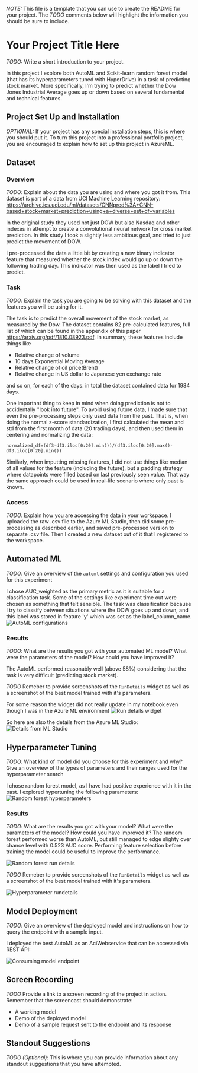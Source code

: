 *NOTE:* This file is a template that you can use to create the README for your project. The *TODO* comments below will highlight the information you should be sure to include.

# Your Project Title Here

*TODO:* Write a short introduction to your project.

In this project I explore both AutoML and Scikit-learn random forest model (that has its hyperparameters tuned with HyperDrive) in a task of predicting
stock market. More specifically, I'm trying to predict whether the Dow Jones Industrial Average goes up or down based on several fundamental and technical
features. 


## Project Set Up and Installation
*OPTIONAL:* If your project has any special installation steps, this is where you should put it. To turn this project into a professional portfolio project, you are encouraged to explain how to set up this project in AzureML.



## Dataset

### Overview
*TODO*: Explain about the data you are using and where you got it from.
This dataset is part of a data from UCI Machine Learning repository: https://archive.ics.uci.edu/ml/datasets/CNNpred%3A+CNN-based+stock+market+prediction+using+a+diverse+set+of+variables

In the original study they used not just DOW but also Nasdaq and other indexes in attempt to create a convolutional neural network for cross market prediction.
In this study I took a slightly less ambitious goal, and tried to just predict the movement of DOW.

I pre-processed the data a little bit by creating a new binary indicator feature that measured whether the stock index would go up or down the following trading day.
This indicator was then used as the label I tried to predict.

### Task
*TODO*: Explain the task you are going to be solving with this dataset and the features you will be using for it.

The task is to predict the overall movement of the stock market, as measured by the Dow. The dataset contains 82 pre-calculated features, full list of
which can be found in the appendix of this paper https://arxiv.org/pdf/1810.08923.pdf. In summary, these features include things like  
* Relative change of volume
* 10 days Exponential Moving Average
* Relative change of oil price(Brent) 
* Relative change in US dollar to Japanese yen exchange rate 

and so on, for each of the days.  in total the dataset contained data for 1984 days.

One important thing to keep in mind when doing prediction is not to accidentally "look into future". To avoid using future
data, I made sure that even the pre-processing steps only used data from the past. That is, when doing the normal
z-score standardization, I first calculated the mean and std from the first month of data (20 trading days), and
then used them in centering and normalizing the data:

``
normalized_df=(df3-df3.iloc[0:20].min())/(df3.iloc[0:20].max()-df3.iloc[0:20].min())
``

Similarly, when imputting missing features, I did not use things like median of all values for the feature (including 
the future), but a padding strategy where datapoints were filled based on last previously seen value. That way the
same approach could be used in real-life scenario where only past is known.

### Access
*TODO*: Explain how you are accessing the data in your workspace.
I uploaded the raw .csv file to the Azure ML Studio, then did some pre-processing as described earlier, and saved
pre-processed version to separate .csv file. Then I created a new dataset out of it that I registered to the 
workspace.

## Automated ML
*TODO*: Give an overview of the `automl` settings and configuration you used for this experiment


I chose AUC_weighted as the primary metric as it is suitable for a classification task.
Some of the settings like experiment time out were chosen as something that felt sensible.
The task was classification because I try to classify between situations where the DOW goes
up and down, and this label was stored in feature 'y' which was set as the label_column_name.
![AutoML configurations](screenshots/automl_confs.jpg)

### Results
*TODO*: What are the results you got with your automated ML model? What were the parameters of the model? How could you have improved it?

The AutoML performed reasonably well (above 58%) considering that the task is very difficult (predicting stock market). 

*TODO* Remeber to provide screenshots of the `RunDetails` widget as well as a screenshot of the best model trained with it's parameters.

For some reason the widget did not really update in my notebook even though I was in the Azure ML environment
![Run details widget](screenshots/automl_widget.jpg)

So here are also the details from the Azure ML Studio:
![Details from ML Studio](screenshots/run_details_in_studio.jpg)

## Hyperparameter Tuning
*TODO*: What kind of model did you choose for this experiment and why? Give an overview of the types of parameters and their ranges used for the hyperparameter search

I chose random forest model, as I have had positive experience with it in the past. 
I explored hypertuning the following parameters:
![Random forest hyperparameters](screenshots/hyperdrive_parameters.jpg)

### Results
*TODO*: What are the results you got with your model? What were the parameters of the model? How could you have improved it?
The random forest performed worse than AutoML, but still managed to edge slighty over chance level with 0.523 AUC score.
Performing feature selection before training the model could be useful to improve the performance. 

![Random forest run details](screenshots/hyper_best_model.jpg)

*TODO* Remeber to provide screenshots of the `RunDetails` widget as well as a screenshot of the best model trained with it's parameters.

![Hyperparameter rundetails](screenshots/hyperdrive_run_complete.jpg)

## Model Deployment
*TODO*: Give an overview of the deployed model and instructions on how to query the endpoint with a sample input.

I deployed the best AutoML as an AciWebservice that can be accessed via REST API:

![Consuming model endpoint](screenshots/consuming_model_endpoint.jpg)

## Screen Recording
*TODO* Provide a link to a screen recording of the project in action. Remember that the screencast should demonstrate:
- A working model
- Demo of the deployed  model
- Demo of a sample request sent to the endpoint and its response

## Standout Suggestions
*TODO (Optional):* This is where you can provide information about any standout suggestions that you have attempted.
